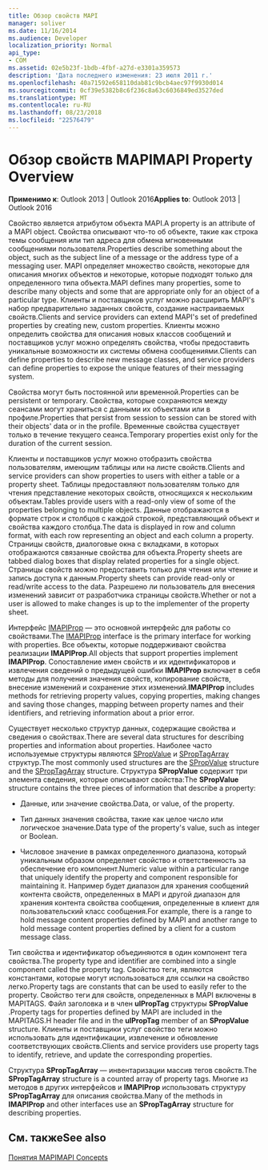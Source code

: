 ```yaml
---
title: Обзор свойств MAPI
manager: soliver
ms.date: 11/16/2014
ms.audience: Developer
localization_priority: Normal
api_type:
- COM
ms.assetid: 02e5b23f-1bdb-4fbf-a27d-e3301a359573
description: 'Дата последнего изменения: 23 июля 2011 г.'
ms.openlocfilehash: 40a71592e658110dab81c9bcb4aec97f9930d014
ms.sourcegitcommit: 0cf39e5382b8c6f236c8a63c6036849ed3527ded
ms.translationtype: MT
ms.contentlocale: ru-RU
ms.lasthandoff: 08/23/2018
ms.locfileid: "22576479"
---
```

# <a name="mapi-property-overview"></a><span data-ttu-id="70aad-103">Обзор свойств MAPI</span><span class="sxs-lookup"><span data-stu-id="70aad-103">MAPI Property Overview</span></span>

  
  
<span data-ttu-id="70aad-104">**Применимо к**: Outlook 2013 | Outlook 2016</span><span class="sxs-lookup"><span data-stu-id="70aad-104">**Applies to**: Outlook 2013 | Outlook 2016</span></span> 
  
<span data-ttu-id="70aad-105">Свойство является атрибутом объекта MAPI.</span><span class="sxs-lookup"><span data-stu-id="70aad-105">A property is an attribute of a MAPI object.</span></span> <span data-ttu-id="70aad-106">Свойства описывают что-то об объекте, такие как строка темы сообщения или тип адреса для обмена мгновенными сообщениями пользователя.</span><span class="sxs-lookup"><span data-stu-id="70aad-106">Properties describe something about the object, such as the subject line of a message or the address type of a messaging user.</span></span> <span data-ttu-id="70aad-107">MAPI определяет множество свойств, некоторые для описания многих объектов и некоторые, которые подходят только для определенного типа объекта.</span><span class="sxs-lookup"><span data-stu-id="70aad-107">MAPI defines many properties, some to describe many objects and some that are appropriate only for an object of a particular type.</span></span> <span data-ttu-id="70aad-108">Клиенты и поставщиков услуг можно расширить MAPI's набор предварительно заданных свойств, создание настраиваемых свойств.</span><span class="sxs-lookup"><span data-stu-id="70aad-108">Clients and service providers can extend MAPI's set of predefined properties by creating new, custom properties.</span></span> <span data-ttu-id="70aad-109">Клиенты можно определить свойства для описания новых классов сообщений и поставщиков услуг можно определять свойства, чтобы предоставить уникальные возможности их системы обмена сообщениями.</span><span class="sxs-lookup"><span data-stu-id="70aad-109">Clients can define properties to describe new message classes, and service providers can define properties to expose the unique features of their messaging system.</span></span>
  
<span data-ttu-id="70aad-110">Свойства могут быть постоянной или временной.</span><span class="sxs-lookup"><span data-stu-id="70aad-110">Properties can be persistent or temporary.</span></span> <span data-ttu-id="70aad-111">Свойства, которые сохраняются между сеансами могут храниться с данными их объектами или в профиле.</span><span class="sxs-lookup"><span data-stu-id="70aad-111">Properties that persist from session to session can be stored with their objects' data or in the profile.</span></span> <span data-ttu-id="70aad-112">Временные свойства существует только в течение текущего сеанса.</span><span class="sxs-lookup"><span data-stu-id="70aad-112">Temporary properties exist only for the duration of the current session.</span></span> 
  
<span data-ttu-id="70aad-113">Клиенты и поставщиков услуг можно отобразить свойства пользователям, имеющим таблицы или на листе свойств.</span><span class="sxs-lookup"><span data-stu-id="70aad-113">Clients and service providers can show properties to users with either a table or a property sheet.</span></span> <span data-ttu-id="70aad-114">Таблицы предоставляют пользователям только для чтения представление некоторых свойств, относящихся к нескольким объектам.</span><span class="sxs-lookup"><span data-stu-id="70aad-114">Tables provide users with a read-only view of some of the properties belonging to multiple objects.</span></span> <span data-ttu-id="70aad-115">Данные отображаются в формате строк и столбцов с каждой строкой, представляющий объект и свойства каждого столбца.</span><span class="sxs-lookup"><span data-stu-id="70aad-115">The data is displayed in row and column format, with each row representing an object and each column a property.</span></span> <span data-ttu-id="70aad-116">Страницы свойств, диалоговые окна с вкладками, в которых отображаются связанные свойства для объекта.</span><span class="sxs-lookup"><span data-stu-id="70aad-116">Property sheets are tabbed dialog boxes that display related properties for a single object.</span></span> <span data-ttu-id="70aad-117">Страницы свойств можно предоставить только для чтения или чтение и запись доступа к данным.</span><span class="sxs-lookup"><span data-stu-id="70aad-117">Property sheets can provide read-only or read/write access to the data.</span></span> <span data-ttu-id="70aad-118">Разрешено ли пользователь для внесения изменений зависит от разработчика страницы свойств.</span><span class="sxs-lookup"><span data-stu-id="70aad-118">Whether or not a user is allowed to make changes is up to the implementer of the property sheet.</span></span>
  
<span data-ttu-id="70aad-119">Интерфейс [IMAPIProp](imapipropiunknown.md) — это основной интерфейс для работы со свойствами.</span><span class="sxs-lookup"><span data-stu-id="70aad-119">The [IMAPIProp](imapipropiunknown.md) interface is the primary interface for working with properties.</span></span> <span data-ttu-id="70aad-120">Все объекты, которые поддерживают свойства реализации **IMAPIProp**.</span><span class="sxs-lookup"><span data-stu-id="70aad-120">All objects that support properties implement **IMAPIProp**.</span></span> <span data-ttu-id="70aad-121">Сопоставление имен свойств и их идентификаторов и извлечения сведений о предыдущей ошибки **IMAPIProp** включает в себя методы для получения значения свойств, копирование свойств, внесение изменений и сохранение этих изменений.</span><span class="sxs-lookup"><span data-stu-id="70aad-121">**IMAPIProp** includes methods for retrieving property values, copying properties, making changes and saving those changes, mapping between property names and their identifiers, and retrieving information about a prior error.</span></span> 
  
<span data-ttu-id="70aad-122">Существует несколько структур данных, содержащие свойства и сведения о свойствах.</span><span class="sxs-lookup"><span data-stu-id="70aad-122">There are several data structures for describing properties and information about properties.</span></span> <span data-ttu-id="70aad-123">Наиболее часто используемые структуры являются [SPropValue](spropvalue.md) и [SPropTagArray](sproptagarray.md) структур.</span><span class="sxs-lookup"><span data-stu-id="70aad-123">The most commonly used structures are the [SPropValue](spropvalue.md) structure and the [SPropTagArray](sproptagarray.md) structure.</span></span> <span data-ttu-id="70aad-124">Структура **SPropValue** содержит три элемента сведения, которые описывают свойства:</span><span class="sxs-lookup"><span data-stu-id="70aad-124">The **SPropValue** structure contains the three pieces of information that describe a property:</span></span> 
  
- <span data-ttu-id="70aad-125">Данные, или значение свойства.</span><span class="sxs-lookup"><span data-stu-id="70aad-125">Data, or value, of the property.</span></span>
    
- <span data-ttu-id="70aad-126">Тип данных значения свойства, такие как целое число или логическое значение.</span><span class="sxs-lookup"><span data-stu-id="70aad-126">Data type of the property's value, such as integer or Boolean.</span></span> 
    
- <span data-ttu-id="70aad-127">Числовое значение в рамках определенного диапазона, который уникальным образом определяет свойство и ответственность за обеспечение его компонент.</span><span class="sxs-lookup"><span data-stu-id="70aad-127">Numeric value within a particular range that uniquely identify the property and component responsible for maintaining it.</span></span> <span data-ttu-id="70aad-128">Например будет диапазон для хранения сообщений контента свойств, определенных в MAPI и другой диапазон для хранения контента свойства сообщения, определенные в клиент для пользовательский класс сообщения.</span><span class="sxs-lookup"><span data-stu-id="70aad-128">For example, there is a range to hold message content properties defined by MAPI and another range to hold message content properties defined by a client for a custom message class.</span></span> 
    
<span data-ttu-id="70aad-129">Тип свойства и идентификатор объединяются в один компонент тега свойства.</span><span class="sxs-lookup"><span data-stu-id="70aad-129">The property type and identifier are combined into a single component called the property tag.</span></span> <span data-ttu-id="70aad-130">Свойство теги, являются константами, которые могут использоваться для ссылки на свойство легко.</span><span class="sxs-lookup"><span data-stu-id="70aad-130">Property tags are constants that can be used to easily refer to the property.</span></span> <span data-ttu-id="70aad-131">Свойство теги для свойств, определенных в MAPI включены в MAPITAGS. Файл заголовка и в член **ulPropTag** структуры **SPropValue** .</span><span class="sxs-lookup"><span data-stu-id="70aad-131">Property tags for properties defined by MAPI are included in the MAPITAGS.H header file and in the **ulPropTag** member of an **SPropValue** structure.</span></span> <span data-ttu-id="70aad-132">Клиенты и поставщики услуг свойство теги можно использовать для идентификации, извлечение и обновление соответствующих свойств.</span><span class="sxs-lookup"><span data-stu-id="70aad-132">Clients and service providers use property tags to identify, retrieve, and update the corresponding properties.</span></span> 
  
<span data-ttu-id="70aad-133">Структура **SPropTagArray** — инвентаризации массив тегов свойств.</span><span class="sxs-lookup"><span data-stu-id="70aad-133">The **SPropTagArray** structure is a counted array of property tags.</span></span> <span data-ttu-id="70aad-134">Многие из методов в других интерфейсов и **IMAPIProp** использовать структуру **SPropTagArray** для описания свойства.</span><span class="sxs-lookup"><span data-stu-id="70aad-134">Many of the methods in **IMAPIProp** and other interfaces use an **SPropTagArray** structure for describing properties.</span></span> 
  
## <a name="see-also"></a><span data-ttu-id="70aad-135">См. также</span><span class="sxs-lookup"><span data-stu-id="70aad-135">See also</span></span>



[<span data-ttu-id="70aad-136">Понятия MAPI</span><span class="sxs-lookup"><span data-stu-id="70aad-136">MAPI Concepts</span></span>](mapi-concepts.md)

